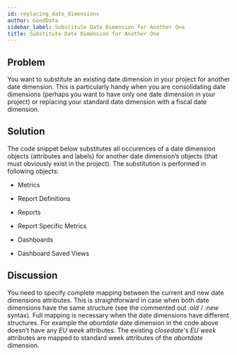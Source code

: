 ```yaml
---
id: replacing_date_dimensions
author: GoodData
sidebar_label: Substitute Date Dimension for Another One
title: Substitute Date Dimension for Another One
---
```


Problem
-------

You want to substitute an existing date dimension in your project for
another date dimension. This is particularly handy when you are
consolidating date dimensions (perhaps you want to have only one date
dimension in your project) or replacing your standard date dimension
with a fiscal date dimension.

Solution
--------

The code snippet below substitutes all occurences of a date dimension
objects (attributes and labels) for another date dimension’s objects
(that must obviously exist in the project). The substitution is
performed in following objects:

-   Metrics

-   Report Definitions

-   Reports

-   Report Specific Metrics

-   Dashboards

-   Dashboard Saved Views



Discussion
----------

You need to specify complete mapping between the current and new date
dimensions attributes. This is straightforward in case when both date
dimensions have the same structure (see the commented out *:old* /
*:new* syntax). Full mapping is necessary when the date dimensions have
different structures. For example the *abortdate* date dimension in the
code above doesn’t have any *EU week* attributes. The existing
*closedate*'s *EU week* attributes are mapped to standard week
attributes of the *abortdate* dimension.
